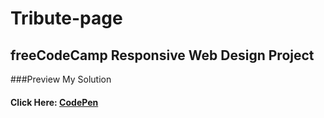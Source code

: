 # Tribute-page

## freeCodeCamp Responsive Web Design Project

###Preview My Solution 

#### Click Here: [CodePen](https://codepen.io/MBeznytska/pen/poRGEVO)

